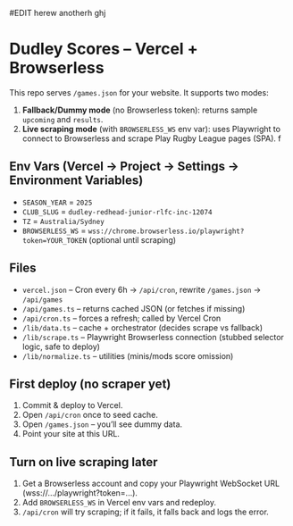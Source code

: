 #EDIT herew anotherh ghj

# Dudley Scores – Vercel + Browserless

This repo serves `/games.json` for your website. It supports two modes:

1. **Fallback/Dummy mode** (no Browserless token): returns sample `upcoming` and `results`.
2. **Live scraping mode** (with `BROWSERLESS_WS` env var): uses Playwright to connect to Browserless and scrape Play Rugby League pages (SPA).
 f
## Env Vars (Vercel → Project → Settings → Environment Variables)

- `SEASON_YEAR` = `2025`
- `CLUB_SLUG` = `dudley-redhead-junior-rlfc-inc-12074`
- `TZ` = `Australia/Sydney`
- `BROWSERLESS_WS` = `wss://chrome.browserless.io/playwright?token=YOUR_TOKEN` (optional until scraping)

## Files

- `vercel.json` – Cron every 6h → `/api/cron`, rewrite `/games.json` → `/api/games`
- `/api/games.ts` – returns cached JSON (or fetches if missing)
- `/api/cron.ts` – forces a refresh; called by Vercel Cron
- `/lib/data.ts` – cache + orchestrator (decides scrape vs fallback)
- `/lib/scrape.ts` – Playwright Browserless connection (stubbed selector logic, safe to deploy)
- `/lib/normalize.ts` – utilities (minis/mods score omission)

## First deploy (no scraper yet)

1. Commit & deploy to Vercel.
2. Open `/api/cron` once to seed cache.
3. Open `/games.json` – you’ll see dummy data.
4. Point your site at this URL.

## Turn on live scraping later

1. Get a Browserless account and copy your Playwright WebSocket URL (wss://.../playwright?token=...).
2. Add `BROWSERLESS_WS` in Vercel env vars and redeploy.
3. `/api/cron` will try scraping; if it fails, it falls back and logs the error.
